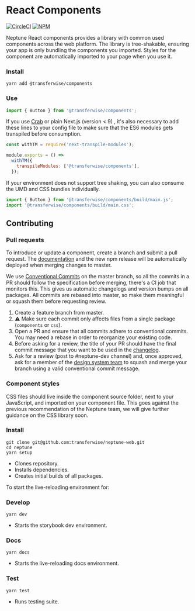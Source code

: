 # React Components

[![CircleCI](https://circleci.com/gh/transferwise/neptune-web.svg?style=shield)](https://circleci.com/gh/transferwise/neptune-web) [![NPM](https://badge.fury.io/js/%40transferwise%2Fcomponents.svg)](https://www.npmjs.com/package/@transferwise/components)

Neptune React components provides a library with common used components across the web platform.
The library is tree-shakable, ensuring your app is only bundling the components you imported. Styles for the component are automatically imported to your page when you use it.

### Install

```
yarn add @transferwise/components
```

### Use

```js
import { Button } from '@transferwise/components';
```

If you use [Crab](https://github.com/transferwise/crab) or plain Next.js (version < 9) , it's also necessary to add these lines to your config file to make sure that the ES6 modules gets transpiled before consumption.

```js
const withTM = require('next-transpile-modules');

module.exports = () =>
  withTM({
    transpileModules: ['@transferwise/components'],
  });
```

If your environment does not support tree shaking, you can also consume the UMD and CSS bundles individually.

```js
import { Button } from '@transferwise/components/build/main.js';
import '@transferwise/components/build/main.css';
```

## Contributing

### Pull requests

To introduce or update a component, create a branch and submit a pull request. The [documentation](https://transferwise.github.io/neptune-web) and the new npm release will be automatically deployed when merging changes to master.

We use [Conventional Commits](https://www.conventionalcommits.org) on the master branch, so all the commits in a PR should follow the specification before merging, there's a CI job that monitors this. This gives us automatic changelogs and version bumps on all packages. All commits are rebased into master, so make them meaningful or squash them before requesting review.

1. Create a feature branch from master.
2. ️⚠️ Make sure each commit only affects files from a single package (`components` or `css`).
3. Open a PR and ensure that all commits adhere to conventional commits. You may need a rebase in order to reorganize your existing code.
4. Before asking for a review, the title of your PR should have the final commit message that you want to be used in the [changelog](https://github.com/transferwise/neptune-web/blob/master/packages/components/CHANGELOG.md).
5. Ask for a review (post to #neptune-dev channel) and, once approved, ask for a member of the [design system team](https://github.com/orgs/transferwise/teams/design-system) to squash and merge your branch using a valid conventional commit message.

### Component styles

CSS files should live inside the component source folder, next to your JavaScript, and imported on your component file. This goes against the previous recommendation of the Neptune team, we will give further guidance on the CSS library soon.

### Install

```
git clone git@github.com:transferwise/neptune-web.git
cd neptune
yarn setup
```

- Clones repository.
- Installs dependencies.
- Creates initial builds of all packages.

To start the live-reloading environment for:

### Develop

```
yarn dev
```

- Starts the storybook dev environment.

### Docs

```
yarn docs
```

- Starts the live-reloading docs environment.

### Test

```
yarn test
```

- Runs testing suite.
